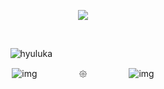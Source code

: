 <div id="header" align="center">

![](https://komarev.com/ghpvc/?username=destroy-boys&style=plastic&color=yellow&label=_᧔᧓_&base=1000)

‎  ‎  ‎  ‎‎ ‎  ‎  ‎  ‎‎ 
<div id="header" align="center">

![hyuluka](https://i.postimg.cc/mD39k68b/Untitled98-20250202141331.png)
‎  ‎  ‎  ‎‎ ‎  ‎  ‎  ‎‎ 
‎  ‎  ‎  ‎‎ ‎  ‎  ‎  ‎‎ 
‎  ‎  ‎  ‎‎ ‎  ‎  ‎  ‎‎ 
<div id="header" align="center">

![img](https://i.postimg.cc/rp1sNRWj/Untitled99-20250202142020.png)‎  ‎  ‎  ‎‎ ‎  ‎ ‎ ‎  ‎  ‎  𑁍  ‎  ‎‎  ‎‎   ‎  ‎  ‎‎ ‎  ‎  ‎![img](https://i.postimg.cc/y8SkWb8w/Untitled99-20250202141756.png)
